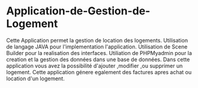 # Application-de-Gestion-de-Logement
Cette Application permet la gestion de location des logements. 
Utilisation de langage JAVA pour l'implementation l'application.
Utilisation de Scene Builder pour la realisation des interfaces. 
Utiliation de PHPMyadmin pour la creation et la gestion des données dans une base de données. 
Dans cette application vous avez la possibilité d'ajouter ,modifier ,ou supprimer un logement. 
Cette application génere egalement des factures apres achat ou location d'un logement. 
